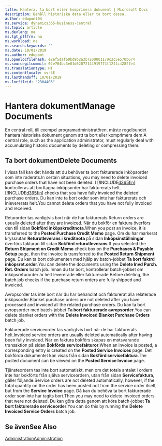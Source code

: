 ```yaml
---
title: Hantera, ta bort eller komprimera dokument | Microsoft Docs
description: Behåll historiska data eller ta bort dessa.
author: edupont04
ms.service: dynamics365-business-central
ms.topic: article
ms.devlang: na
ms.tgt_pltfrm: na
ms.workload: na
ms.search.keywords: ''
ms.date: 10/01/2019
ms.author: edupont
ms.openlocfilehash: e2ef5daf60bd9b2a3b7200001170c2c5e570b674
ms.sourcegitcommit: 02e704bc3e01d62072144919774f1244c42827e4
ms.translationtype: HT
ms.contentlocale: sv-SE
ms.lasthandoff: 10/01/2019
ms.locfileid: "2304403"
---
```

# <a name="manage-documents"></a><span data-ttu-id="b05f2-103">Hantera dokument</span><span class="sxs-lookup"><span data-stu-id="b05f2-103">Manage Documents</span></span>
<span data-ttu-id="b05f2-104">En central roll, till exempel programadministratören, måste regelbundet hantera historiska dokument genom att ta bort eller komprimera dem.</span><span class="sxs-lookup"><span data-stu-id="b05f2-104">A central role, such as the application administrator, must regularly deal with accumulating historic documents by deleting or compressing them.</span></span>  

## <a name="delete-documents"></a><span data-ttu-id="b05f2-105">Ta bort dokument</span><span class="sxs-lookup"><span data-stu-id="b05f2-105">Delete Documents</span></span>
<span data-ttu-id="b05f2-106">I vissa fall kan det hända att du behöver ta bort fakturerade inköpsorder som inte raderats.</span><span class="sxs-lookup"><span data-stu-id="b05f2-106">In certain situations, you may need to delete invoiced purchase orders that have not been deleted.</span></span> <span data-ttu-id="b05f2-107">I [!INCLUDE[d365fin](includes/d365fin_md.md)] kontrolleras att borttagna inköpsorder har fakturerats helt.</span><span class="sxs-lookup"><span data-stu-id="b05f2-107">[!INCLUDE[d365fin](includes/d365fin_md.md)] checks that you have fully invoiced the deleted purchase orders.</span></span> <span data-ttu-id="b05f2-108">Du kan inte ta bort order som inte har fakturerats och inlevererats helt.</span><span class="sxs-lookup"><span data-stu-id="b05f2-108">You cannot delete orders that you have not fully invoiced and received.</span></span>  

<span data-ttu-id="b05f2-109">Returorder tas vanligtvis bort när de har fakturerats.</span><span class="sxs-lookup"><span data-stu-id="b05f2-109">Return orders are usually deleted after they are invoiced.</span></span> <span data-ttu-id="b05f2-110">När du bokför en faktura överförs den till sidan **Bokförd inköpskreditnota**.</span><span class="sxs-lookup"><span data-stu-id="b05f2-110">When you post an invoice, it is transferred to the **Posted Purchase Credit Memo** page.</span></span> <span data-ttu-id="b05f2-111">Om du har markerat kryssrutan **Returutleverans i kreditnota** på sidan **Inköpsinställningar** överförs fakturan till sidan **Bokförd returutleverans**.</span><span class="sxs-lookup"><span data-stu-id="b05f2-111">If you selected the **Return Shipment on Credit Memo** check box on the **Purchases & Payable Setup** page, then the invoice is transferred to the **Posted Return Shipment** page.</span></span> <span data-ttu-id="b05f2-112">Du kan ta bort dokumenten med hjälp av batch-jobbet **Ta bort faktrd inköpsret.order**.</span><span class="sxs-lookup"><span data-stu-id="b05f2-112">You can delete the documents using the **Delete Invd Purch. Ret. Orders** batch job.</span></span> <span data-ttu-id="b05f2-113">Innan du tar bort, kontrollerar batch-jobbet om inköpsreturorder är helt levererade eller fakturerade.</span><span class="sxs-lookup"><span data-stu-id="b05f2-113">Before deleting, the batch job checks if the purchase return orders are fully shipped and invoiced.</span></span>  

<span data-ttu-id="b05f2-114">Avropsorder tas inte bort när du har behandlat och fakturerat alla relaterade inköpsorder.</span><span class="sxs-lookup"><span data-stu-id="b05f2-114">Blanket purchase orders are not deleted after you have processed and invoiced all the related purchase orders.</span></span> <span data-ttu-id="b05f2-115">Du kan ta bort avropsorder med batch-jobbet **Ta bort fakturerade avropsorder**.</span><span class="sxs-lookup"><span data-stu-id="b05f2-115">You can delete blanket orders with the **Delete Invoiced Blanket Purchase Orders** batch job.</span></span>  

<span data-ttu-id="b05f2-116">Fakturerade serviceorder tas vanligtvis bort när de har fakturerats helt.</span><span class="sxs-lookup"><span data-stu-id="b05f2-116">Invoiced service orders are usually deleted automatically after having been fully invoiced.</span></span> <span data-ttu-id="b05f2-117">När en faktura bokförs skapas en motsvarande transaktion på sidan **Bokförda servicefakturor**.</span><span class="sxs-lookup"><span data-stu-id="b05f2-117">When an invoice is posted, a corresponding entry is created on the **Posted Service Invoices** page.</span></span> <span data-ttu-id="b05f2-118">Det bokförda dokumentet kan visas från sidan **Bokförd servicefaktura**.</span><span class="sxs-lookup"><span data-stu-id="b05f2-118">The posted document can be viewed on the **Posted Service Invoice** page.</span></span>  

<span data-ttu-id="b05f2-119">Tjänsteordern tas inte bort automatiskt, men om det totala antalet i ordern inte har bokförts från själva serviceordern, utan från sidan **Servicefaktura**, gäller följande.</span><span class="sxs-lookup"><span data-stu-id="b05f2-119">Service orders are not deleted automatically, however, if the total quantity on the order has been posted not from the service order itself, but from the **Service Invoice** page.</span></span> <span data-ttu-id="b05f2-120">Då kan du behöva ta bort fakturerade order som inte har tagits bort.</span><span class="sxs-lookup"><span data-stu-id="b05f2-120">Then you may need to delete invoiced orders that were not deleted.</span></span> <span data-ttu-id="b05f2-121">Du kan göra detta genom att köra batch-jobbet **Ta bort fakturerade serviceorder**.</span><span class="sxs-lookup"><span data-stu-id="b05f2-121">You can do this by running the **Delete Invoiced Service Orders** batch job.</span></span>  

## <a name="see-also"></a><span data-ttu-id="b05f2-122">Se även</span><span class="sxs-lookup"><span data-stu-id="b05f2-122">See Also</span></span>  
[<span data-ttu-id="b05f2-123">Administration</span><span class="sxs-lookup"><span data-stu-id="b05f2-123">Administration</span></span>](admin-setup-and-administration.md)  
